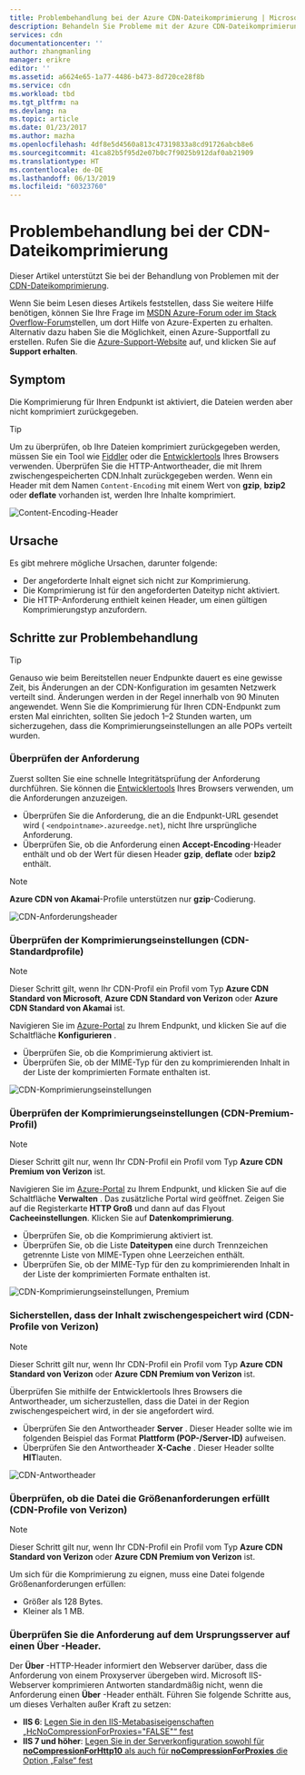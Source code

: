 ```yaml
---
title: Problembehandlung bei der Azure CDN-Dateikomprimierung | Microsoft Docs
description: Behandeln Sie Probleme mit der Azure CDN-Dateikomprimierung.
services: cdn
documentationcenter: ''
author: zhangmanling
manager: erikre
editor: ''
ms.assetid: a6624e65-1a77-4486-b473-8d720ce28f8b
ms.service: cdn
ms.workload: tbd
ms.tgt_pltfrm: na
ms.devlang: na
ms.topic: article
ms.date: 01/23/2017
ms.author: mazha
ms.openlocfilehash: 4df8e5d4560a813c47319833a8cd91726abcb8e6
ms.sourcegitcommit: 41ca82b5f95d2e07b0c7f9025b912daf0ab21909
ms.translationtype: HT
ms.contentlocale: de-DE
ms.lasthandoff: 06/13/2019
ms.locfileid: "60323760"
---
```

# <a name="troubleshooting-cdn-file-compression"></a>Problembehandlung bei der CDN-Dateikomprimierung
Dieser Artikel unterstützt Sie bei der Behandlung von Problemen mit der [CDN-Dateikomprimierung](cdn-improve-performance.md).

Wenn Sie beim Lesen dieses Artikels feststellen, dass Sie weitere Hilfe benötigen, können Sie Ihre Frage im [MSDN Azure-Forum oder im Stack Overflow-Forum](https://azure.microsoft.com/support/forums/)stellen, um dort Hilfe von Azure-Experten zu erhalten. Alternativ dazu haben Sie die Möglichkeit, einen Azure-Supportfall zu erstellen. Rufen Sie die [Azure-Support-Website](https://azure.microsoft.com/support/options/) auf, und klicken Sie auf **Support erhalten**.

## <a name="symptom"></a>Symptom
Die Komprimierung für Ihren Endpunkt ist aktiviert, die Dateien werden aber nicht komprimiert zurückgegeben.

> [!TIP]
> Um zu überprüfen, ob Ihre Dateien komprimiert zurückgegeben werden, müssen Sie ein Tool wie [Fiddler](https://www.telerik.com/fiddler) oder die [Entwicklertools](https://developer.microsoft.com/microsoft-edge/platform/documentation/f12-devtools-guide/) Ihres Browsers verwenden.  Überprüfen Sie die HTTP-Antwortheader, die mit Ihrem zwischengespeicherten CDN.Inhalt zurückgegeben werden.  Wenn ein Header mit dem Namen `Content-Encoding` mit einem Wert von **gzip**, **bzip2** oder **deflate** vorhanden ist, werden Ihre Inhalte komprimiert.
> 
> ![Content-Encoding-Header](./media/cdn-troubleshoot-compression/cdn-content-header.png)
> 
> 

## <a name="cause"></a>Ursache
Es gibt mehrere mögliche Ursachen, darunter folgende:

* Der angeforderte Inhalt eignet sich nicht zur Komprimierung.
* Die Komprimierung ist für den angeforderten Dateityp nicht aktiviert.
* Die HTTP-Anforderung enthielt keinen Header, um einen gültigen Komprimierungstyp anzufordern.

## <a name="troubleshooting-steps"></a>Schritte zur Problembehandlung
> [!TIP]
> Genauso wie beim Bereitstellen neuer Endpunkte dauert es eine gewisse Zeit, bis Änderungen an der CDN-Konfiguration im gesamten Netzwerk verteilt sind.  Änderungen werden in der Regel innerhalb von 90 Minuten angewendet.  Wenn Sie die Komprimierung für Ihren CDN-Endpunkt zum ersten Mal einrichten, sollten Sie jedoch 1–2 Stunden warten, um sicherzugehen, dass die Komprimierungseinstellungen an alle POPs verteilt wurden. 
> 
> 

### <a name="verify-the-request"></a>Überprüfen der Anforderung
Zuerst sollten Sie eine schnelle Integritätsprüfung der Anforderung durchführen.  Sie können die [Entwicklertools](https://developer.microsoft.com/microsoft-edge/platform/documentation/f12-devtools-guide/) Ihres Browsers verwenden, um die Anforderungen anzuzeigen.

* Überprüfen Sie die Anforderung, die an die Endpunkt-URL gesendet wird ( `<endpointname>.azureedge.net`), nicht Ihre ursprüngliche Anforderung.
* Überprüfen Sie, ob die Anforderung einen **Accept-Encoding**-Header enthält und ob der Wert für diesen Header **gzip**, **deflate** oder **bzip2** enthält.

> [!NOTE]
> **Azure CDN von Akamai**-Profile unterstützen nur **gzip**-Codierung.
> 
> 

![CDN-Anforderungsheader](./media/cdn-troubleshoot-compression/cdn-request-headers.png)

### <a name="verify-compression-settings-standard-cdn-profiles"></a>Überprüfen der Komprimierungseinstellungen (CDN-Standardprofile)
> [!NOTE]
> Dieser Schritt gilt, wenn Ihr CDN-Profil ein Profil vom Typ **Azure CDN Standard von Microsoft**, **Azure CDN Standard von Verizon** oder **Azure CDN Standard von Akamai** ist. 
> 
> 

Navigieren Sie im [Azure-Portal](https://portal.azure.com) zu Ihrem Endpunkt, und klicken Sie auf die Schaltfläche **Konfigurieren** .

* Überprüfen Sie, ob die Komprimierung aktiviert ist.
* Überprüfen Sie, ob der MIME-Typ für den zu komprimierenden Inhalt in der Liste der komprimierten Formate enthalten ist.

![CDN-Komprimierungseinstellungen](./media/cdn-troubleshoot-compression/cdn-compression-settings.png)

### <a name="verify-compression-settings-premium-cdn-profiles"></a>Überprüfen der Komprimierungseinstellungen (CDN-Premium-Profil)
> [!NOTE]
> Dieser Schritt gilt nur, wenn Ihr CDN-Profil ein Profil vom Typ **Azure CDN Premium von Verizon** ist.
> 
> 

Navigieren Sie im [Azure-Portal](https://portal.azure.com) zu Ihrem Endpunkt, und klicken Sie auf die Schaltfläche **Verwalten** .  Das zusätzliche Portal wird geöffnet.  Zeigen Sie auf die Registerkarte **HTTP Groß** und dann auf das Flyout **Cacheeinstellungen**.  Klicken Sie auf **Datenkomprimierung**. 

* Überprüfen Sie, ob die Komprimierung aktiviert ist.
* Überprüfen Sie, ob die Liste **Dateitypen** eine durch Trennzeichen getrennte Liste von MIME-Typen ohne Leerzeichen enthält.
* Überprüfen Sie, ob der MIME-Typ für den zu komprimierenden Inhalt in der Liste der komprimierten Formate enthalten ist.

![CDN-Komprimierungseinstellungen, Premium](./media/cdn-troubleshoot-compression/cdn-compression-settings-premium.png)

### <a name="verify-the-content-is-cached-verizon-cdn-profiles"></a>Sicherstellen, dass der Inhalt zwischengespeichert wird (CDN-Profile von Verizon)
> [!NOTE]
> Dieser Schritt gilt nur, wenn Ihr CDN-Profil ein Profil vom Typ **Azure CDN Standard von Verizon** oder **Azure CDN Premium von Verizon** ist.
> 
> 

Überprüfen Sie mithilfe der Entwicklertools Ihres Browsers die Antwortheader, um sicherzustellen, dass die Datei in der Region zwischengespeichert wird, in der sie angefordert wird.

* Überprüfen Sie den Antwortheader **Server** .  Dieser Header sollte wie im folgenden Beispiel das Format **Plattform (POP-/Server-ID)** aufweisen.
* Überprüfen Sie den Antwortheader **X-Cache** .  Dieser Header sollte **HIT**lauten.  

![CDN-Antwortheader](./media/cdn-troubleshoot-compression/cdn-response-headers.png)

### <a name="verify-the-file-meets-the-size-requirements-verizon-cdn-profiles"></a>Überprüfen, ob die Datei die Größenanforderungen erfüllt (CDN-Profile von Verizon)
> [!NOTE]
> Dieser Schritt gilt nur, wenn Ihr CDN-Profil ein Profil vom Typ **Azure CDN Standard von Verizon** oder **Azure CDN Premium von Verizon** ist.
> 
> 

Um sich für die Komprimierung zu eignen, muss eine Datei folgende Größenanforderungen erfüllen:

* Größer als 128 Bytes.
* Kleiner als 1 MB.

### <a name="check-the-request-at-the-origin-server-for-a-via-header"></a>Überprüfen Sie die Anforderung auf dem Ursprungsserver auf einen **Über** -Header.
Der **Über** -HTTP-Header informiert den Webserver darüber, dass die Anforderung von einem Proxyserver übergeben wird.  Microsoft IIS-Webserver komprimieren Antworten standardmäßig nicht, wenn die Anforderung einen **Über** -Header enthält.  Führen Sie folgende Schritte aus, um dieses Verhalten außer Kraft zu setzen:

* **IIS 6**: [Legen Sie in den IIS-Metabasiseigenschaften „HcNoCompressionForProxies="FALSE"“ fest](/previous-versions/iis/6.0-sdk/ms525390(v=vs.90))
* **IIS 7 und höher**: [Legen Sie in der Serverkonfiguration sowohl für **noCompressionForHttp10** als auch für **noCompressionForProxies** die Option „False“ fest](https://www.iis.net/configreference/system.webserver/httpcompression)

